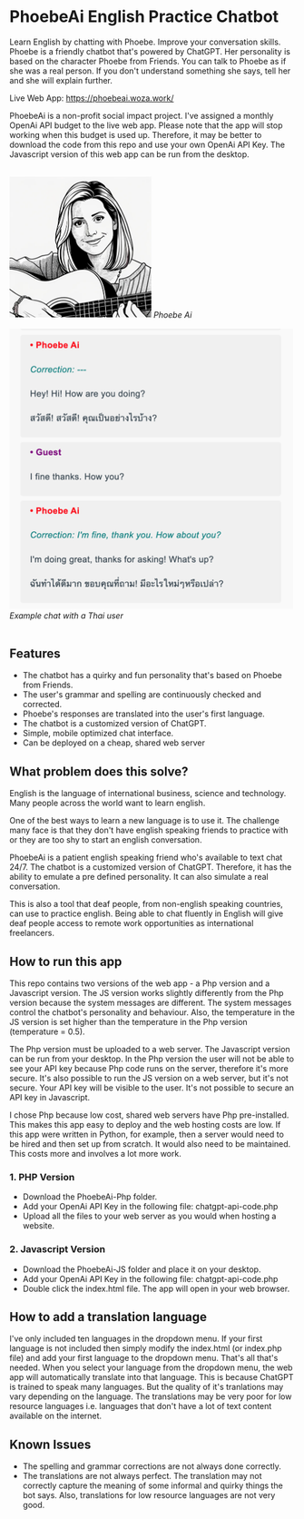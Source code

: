 # PhoebeAi English Practice Chatbot
Learn English by chatting with Phoebe. Improve your conversation skills.<br>
Phoebe is a friendly chatbot that's powered by ChatGPT. Her personality is based on the character Phoebe from Friends. You can talk to Phoebe as if she was a real person. If you don't understand something she says, tell her and she will explain further.<br>


Live Web App:
https://phoebeai.woza.work/

PhoebeAi is a non-profit social impact project. I've assigned a monthly OpenAi API budget to the live web app. Please note that the app will stop working when this budget is used up. Therefore, it may be better to download the code from this repo and use your own OpenAi API Key. The Javascript version of this web app can be run from the desktop.

<br>
<img src="https://github.com/vbookshelf/PhoebeAi-English-Practice-Chatbot/blob/main/PhoebeAi-Php/assets/phoebe12.png" width="250"></img>
<i>Phoebe Ai</i><br>

<br>
<img src="https://github.com/vbookshelf/PhoebeAi-English-Practice-Chatbot/blob/main/images/example-chat.png" width="500"></img>
<i>Example chat with a Thai user</i><br>

<br>

## Features

- The chatbot has a quirky and fun personality that's based on Phoebe from Friends.
- The user's grammar and spelling are continuously checked and corrected.
- Phoebe's responses are translated into the user's first language.
- The chatbot is a customized version of ChatGPT.
- Simple, mobile optimized chat interface.
- Can be deployed on a cheap, shared web server

## What problem does this solve?

English is the language of international business, science and technology. Many people across the world want to learn english.

One of the best ways to learn a new language is to use it. The challenge many face is that they don't have english speaking friends to practice with or they are too shy to start an english conversation.

PhoebeAi is a patient english speaking friend who's available to text chat 24/7. The chatbot is a customized version of ChatGPT. Therefore, it has the ability to emulate a pre defined personality. It can also simulate a real conversation. 

This is also a tool that deaf people, from non-english speaking countries, can use to practice english. Being able to chat fluently in English will give deaf people access to remote work opportunities as international freelancers.

## How to run this app

This repo contains two versions of the web app - a Php version and a Javascript version. The JS version works slightly differently from the Php version because the system messages are different. The system messages control the chatbot's personality and behaviour. Also, the temperature in the JS version is set higher than the temperature in the Php version (temperature = 0.5).

The Php version must be uploaded to a web server. The Javascript version can be run from your desktop. In the Php version the user will not be able to see your API key because Php code runs on the server, therefore it's more secure. It's also possible to run the JS version on a web server, but it's not secure. Your API key will be visible to the user. It's not possible to secure an API key in Javascript.

I chose Php because low cost, shared web servers have Php pre-installed. This makes this app easy to deploy and the web hosting costs are low. If this app were written in Python, for example, then a server would need to be hired and then set up from scratch. It would also need to be maintained. This costs more and involves a lot more work.

### 1. PHP Version
- Download the PhoebeAi-Php folder.
- Add your OpenAi API Key in the following file: chatgpt-api-code.php
- Upload all the files to your web server as you would when hosting a website.

### 2. Javascript Version
- Download the PhoebeAi-JS folder and place it on your desktop.
- Add your OpenAi API Key in the following file: chatgpt-api-code.php
- Double click the index.html file. The app will open in your web browser.

## How to add a translation language

I've only included ten languages in the dropdown menu. If your first language is not included then simply modify the index.html (or index.php file) and add your first language to the dropdown menu. That's all that's needed. When you select your language from the dropdown menu, the web app will automatically translate into that language. This is because ChatGPT is trained to speak many languages. But the quality of it's tranlations may vary depending on the language. The translations may be very poor for low resource languages i.e. languages that don't have a lot of text content available on the internet.

## Known Issues

- The spelling and grammar corrections are not always done correctly.
- The translations are not always perfect. The translation may not correctly capture the meaning of some informal and quirky things the bot says. Also, translations for low resource languages are not very good.

